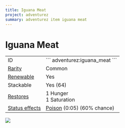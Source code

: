 ```yaml
---
title: Iguana Meat
project: adventurez
summary: adventurez item iguana meat
---
```

# Iguana Meat
<div class="combi">
<div class="divthing">
<table class="tablething">
    <tbody>
        <tr>
            <td class="first-column">ID</td>
            <td class="second-column">
            ```
            adventurez:iguana_meat
            ```
            </td>
        </tr>
        <tr id="linear-top">
            <td class="first-column"><a href="https://minecraft.fandom.com/wiki/Rarity" target="_blank">Rarity</a></td>
            <td class="second-column">Common</td>
        </tr>
        <tr id="linear-top">
            <td class="first-column"><a href="https://minecraft.fandom.com/wiki/Renewable_resource" target="_blank">Renewable</a></td>
            <td class="second-column">Yes</td>
        </tr>
        <tr id="linear-top">
            <td class="first-column">Stackable</td>
            <td class="second-column">Yes (64)</td>
        </tr>
        <tr id="linear-top">
            <td class="first-column"><a href="https://minecraft.fandom.com/wiki/Food" target="_blank">Restores</a></td>
            <td class="second-column">1 Hunger<br>1 Saturation</td>
        </tr>
        <tr id="linear-top">
            <td class="first-column"><a href="https://minecraft.fandom.com/wiki/Effect" target="_blank">Status effects</a></td>
            <td class="second-column"><a href="https://minecraft.fandom.com/wiki/Poison" target="_blank">Poison</a> (0:05) (60% chance)</td>
        </tr>
    </tbody>
</table>
</div>
<div class="div-img-center">
<img src="/wiki/assets/adventurez/items/iguana_meat.png" loading="lazy" />
</div>
</div>